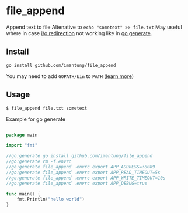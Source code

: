 # file_append

Append text to file
Altenative to `echo "sometext" >> file.txt` 
May useful where in case [i/o redirection](https://tldp.org/LDP/intro-linux/html/sect_05_01.html) not working like in [go generate](https://go.dev/blog/generate).

## Install

```
go install github.com/imantung/file_append
```

You may need to add `GOPATH/bin` to `PATH` ([learn more](https://stackoverflow.com/questions/36083542/error-command-not-found-after-installing-go-eval))

## Usage

```
$ file_append file.txt sometext
```

Example for go generate

```go

package main

import "fmt"

//go:generate go install github.com/imantung/file_append
//go:generate rm -f.envrc
//go:generate file_append .envrc export APP_ADDRESS=:8089
//go:generate file_append .envrc export APP_READ_TIMEOUT=5s
//go:generate file_append .envrc export APP_WRITE_TIMEOUT=10s
//go:generate file_append .envrc export APP_DEBUG=true

func main() {
    fmt.Println("hello world")
}

```